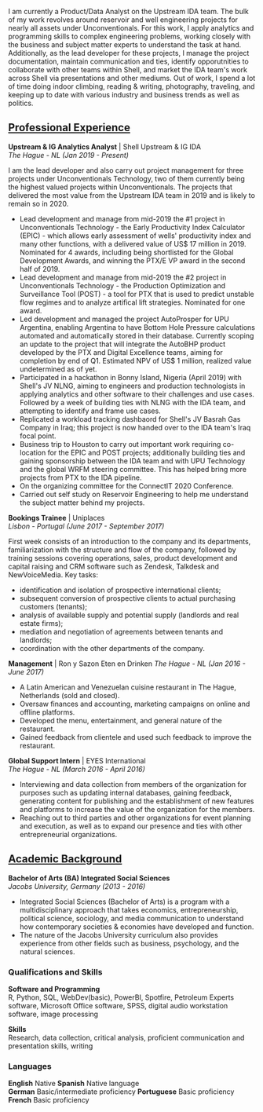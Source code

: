 I am currently a Product/Data Analyst on the Upstream IDA team. The bulk of my work revolves around reservoir and well engineering projects for nearly all assets under Unconventionals. For this work, I apply analytics and programming skills to complex engineering problems, working closely with the business and subject matter experts to understand the task at hand. Additionally, as the lead developer for these projects, I manage the project documentation, maintain communication and ties, identify opporutnities to collaborate with other teams within Shell, and market the IDA team's work across Shell via presentations and other mediums.
Out of work, I spend a lot of time doing indoor climbing, reading & writing, photography, traveling, and keeping up to date with various industry and business trends as well as politics.

[comment]: #
[comment]: # 

## [Professional Experience](https://www.linkedin.com/in/josephisai/)
__Upstream & IG Analytics Analyst__ | Shell Upstream & IG IDA  
 _The Hague - NL (Jan 2019 - Present)_

I am the lead developer and also carry out project management for three projects under Unconventionals Technology, two of them currently being the highest valued projects within Unconventionals. The projects that delivered the most value from the Upstream IDA team in 2019 and is likely to remain so in 2020.
- Lead development and manage from mid-2019 the #1 project in Unconventionals Technology - the Early Productivity Index Calculator (EPIC) - which allows early assessment of wells' productivity index and many other functions, with a delivered value of US$ 17 million in 2019. Nominated for 4 awards, including being shortlisted for the Global Development Awards, and winning the PTX/E VP award in the second half of 2019. 
- Lead development and manage from mid-2019 the #2 project in Unconventionals Technology - the Production Optimization and Surveillance Tool (POST) - a tool for PTX that is used to predict unstable flow regimes and to analyze artifical lift strategies. Nominated for one award.
- Led development and managed the project AutoProsper for UPU Argentina, enabling Argentina to have Bottom Hole Pressure calculations automated and automatically stored in their database. Currently scoping an update to the project that will integrate the AutoBHP product developed by the PTX and Digital Excellence teams, aiming for completion by end of Q1. Estimated NPV of US$ 1 million, realized value undetermined as of yet.
- Participated in a hackathon in Bonny Island, Nigeria (April 2019) with Shell's JV NLNG, aiming to engineers and production technologists in applying analytics and other software to their challenges and use cases. Followed by a week of building ties with NLNG with the IDA team, and attempting to identify and frame use cases.
- Replicated a workload tracking dashbaord for Shell's JV Basrah Gas Company in Iraq; this project is now handed over to the IDA team's Iraq focal point.
- Business trip to Houston to carry out important work requiring co-location for the EPIC and POST projects; additionally building ties and gaining sponsorship between the IDA team and with UPU Technology and the global WRFM steering committee. This has helped bring more projects from PTX to the IDA pipeline.
- On the organizing committee for the ConnectIT 2020 Conference.
- Carried out self study on Reservoir Engineering to help me understand the subject matter behind my projects.


__Bookings Trainee__ | Uniplaces  
_Lisbon - Portugal  (June 2017 - September 2017)_

First week consists of an introduction to the company and its departments, familiarization with the structure and flow of the company, followed by training sessions covering operations, sales, product development and capital raising and CRM software such as
Zendesk, Talkdesk and NewVoiceMedia. Key tasks:
- identification and isolation of prospective international clients;
- subsequent conversion of prospective clients to actual purchasing customers (tenants);
- analysis of available supply and potential supply (landlords and real estate firms);
- mediation and negotiation of agreements between tenants and landlords;
- coordination with the other departments of the company.

[comment]: # 
[comment]: # 


__Management__ | Ron y Sazon Eten en Drinken 
_The Hague - NL (Jan 2016 - June 2017)_

- A Latin American and Venezuelan cuisine restaurant in The Hague, Netherlands (sold and closed).
- Oversaw finances and accounting, marketing campaigns on online and offline platforms.
- Developed the menu, entertainment, and general nature of the restaurant.
- Gained feedback from clientele and used such feedback to improve the restaurant.

__Global Support Intern__ | EYES International  
_The Hague - NL (March 2016 - April 2016)_

- Interviewing and data collection from members of the organization for purposes such as updating internal databases, gaining feedback, generating content for publishing and the establishment of new features and platforms to increase the value of the organization for the members.
- Reaching out to third parties and other organizations for event planning and execution, as well as to expand our presence and ties with other entrepreneurial organizations.

[comment]: # 


## [Academic Background](https://www.linkedin.com/in/josephisai/)
__Bachelor of Arts (BA) Integrated Social Sciences__  
_Jacobs University, Germany (2013 - 2016)_  
- Integrated Social Sciences (Bachelor of Arts) is a program with a multidisciplinary approach that takes economics, entrepreneurship, political science, sociology, and media communication to understand how contemporary societies & economies have developed and function. 
- The nature of the Jacobs University curriculum also provides experience from other fields such as business, psychology, and the natural sciences.



### Qualifications and Skills
**Software and Programming**  
R, Python, SQL, WebDev(basic), PowerBI, Spotfire, Petroleum Experts software, Microsoft Office software, SPSS, digital audio workstation software, image processing

**Skills**  
Research, data collection, critical analysis, proficient communication and presentation skills, writing

### Languages
**English** Native
**Spanish** Native language  
**German** Basic/intermediate proficiency
**Portuguese** Basic proficiency
**French** Basic proficiency
